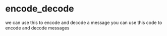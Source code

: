 # encode_decode
we can use this to encode and decode a message
you can use this code to encode and decode messages
